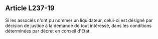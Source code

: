 Article L237-19
----
Si les associés n'ont pu nommer un liquidateur, celui-ci est désigné par
décision de justice à la demande de tout intéressé, dans les conditions
déterminées par décret en conseil d'Etat.
